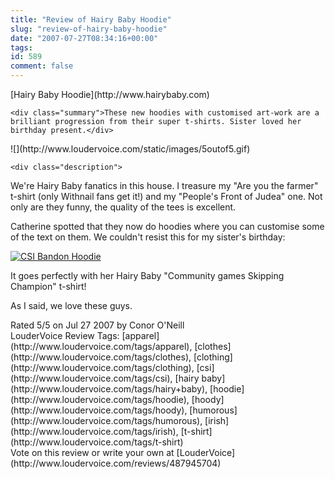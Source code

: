 ```yaml
---
title: "Review of Hairy Baby Hoodie"
slug: "review-of-hairy-baby-hoodie"
date: "2007-07-27T08:34:16+00:00"
tags:
id: 589
comment: false
---
```


<div lang="en" class="hreview">
    <div>
        <span class="item ">
            <span class="fn org">[Hairy Baby Hoodie](http://www.hairybaby.com)</span>
        </span>
    </div>

    <div class="summary">These new hoodies with customised art-work are a brilliant progression from their super t-shirts. Sister loved her birthday present.</div> 

<div><span class="stars" title="5">![](http://www.loudervoice.com/static/images/5outof5.gif)</span></div>

    <div class="description">

We're Hairy Baby fanatics in this house. I treasure my "Are you the farmer" t-shirt (only Withnail fans get it!) and my "People's Front of Judea" one. Not only are they funny, the quality of the tees is excellent.

Catherine spotted that they now do hoodies where you can customise some of the text on them. We couldn't resist this for my sister's birthday: 

 [![CSI Bandon Hoodie](http://farm2.static.flickr.com/1190/913336229_3c5fee4d8f.jpg)](http://www.flickr.com/photos/bandon1/913336229/ "Photo Sharing")

It goes perfectly with her Hairy Baby "Community games Skipping Champion" t-shirt!

As I said, we love these guys.  
</div>

<div>Rated <span class="rating">5</span>/5 on <span class="dtreviewed">Jul 27 2007</span> by <span class="reviewer vcard"><span class="fn">Conor O'Neill</span></span></div>
    <div class="review_tags">LouderVoice Review Tags: [apparel](http://www.loudervoice.com/tags/apparel), [clothes](http://www.loudervoice.com/tags/clothes), [clothing](http://www.loudervoice.com/tags/clothing), [csi](http://www.loudervoice.com/tags/csi), [hairy baby](http://www.loudervoice.com/tags/hairy+baby), [hoodie](http://www.loudervoice.com/tags/hoodie), [hoody](http://www.loudervoice.com/tags/hoody), [humorous](http://www.loudervoice.com/tags/humorous), [irish](http://www.loudervoice.com/tags/irish), [t-shirt](http://www.loudervoice.com/tags/t-shirt)</div>
    <div class="rate">Vote on this review or write your own at [LouderVoice](http://www.loudervoice.com/reviews/487945704)</div>
</div>
